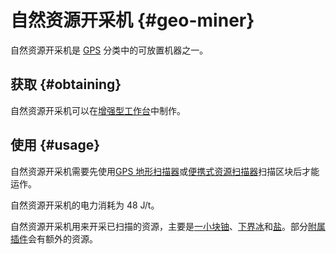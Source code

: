# 自然资源开采机 {#geo-miner}

自然资源开采机是 [GPS](/GPS) 分类中的可放置机器之一。

## 获取 {#obtaining}

自然资源开采机可以在[增强型工作台](/Enhanced-Crafting-Table)中制作。

## 使用 {#usage}

自然资源开采机需要先使用[GPS 地形扫描器](/GPS-Geo-Scanner)或[便携式资源扫描器](/Portable-Geo-Scanner)扫描区块后才能运作。

自然资源开采机的电力消耗为 48 J/t。

自然资源开采机用来开采已扫描的资源，主要是[一小块铀](/Uranium)、[下界冰](/Nether-Ice)和[盐](/Miscellaneous-Items)。部分[附属插件](/Addons)会有额外的资源。
